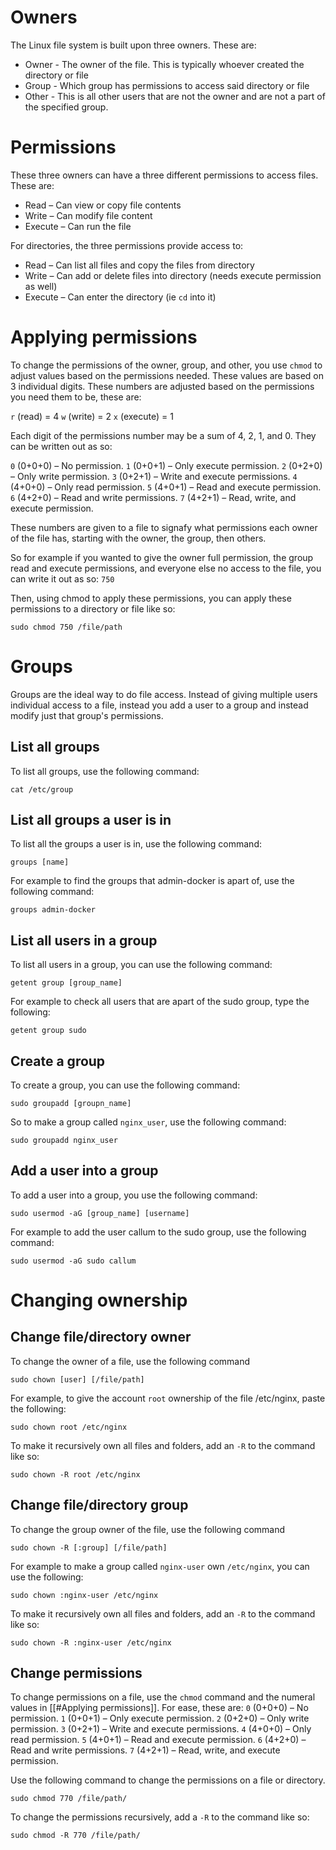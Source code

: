 # Owners

The Linux file system is built upon three owners. These are:
- Owner - The owner of the file. This is typically whoever created the directory or file
- Group - Which group has permissions to access said directory or file
- Other - This is all other users that are not the owner and are not a part of the specified group.

# Permissions

These three owners can have a three different permissions to access files. These are:
- Read – Can view or copy file contents
- Write – Can modify file content
- Execute – Can run the file

For directories, the three permissions provide access to:
- Read – Can list all files and copy the files from directory
- Write – Can add or delete files into directory (needs execute permission as well)
- Execute – Can enter the directory (ie `cd` into it)

# Applying permissions

To change the permissions of the owner, group, and other, you use `chmod` to adjust values based on the permissions needed. These values are based on 3 individual digits. These numbers are adjusted based on the permissions you need them to be, these are:

`r` (read) = 4
`w` (write) = 2
`x` (execute) = 1

Each digit of the permissions number may be a sum of 4, 2, 1, and 0. They can be written out as so:

`0` (0+0+0) – No permission.
`1` (0+0+1) – Only execute permission.
`2` (0+2+0) – Only write permission.
`3` (0+2+1) – Write and execute permissions.
`4` (4+0+0) – Only read permission.
`5` (4+0+1) – Read and execute permission.
`6` (4+2+0) – Read and write permissions.
`7` (4+2+1) – Read, write, and execute permission.

These numbers are given to a file to signafy what permissions each owner of the file has, starting with the owner, the group, then others.

So for example if you wanted to give the owner full permission, the group read and execute permissions, and everyone else no access to the file, you can write it out as so:
`750`

Then, using chmod to apply these permissions, you can apply these permissions to a directory or file like so:

```Shell
sudo chmod 750 /file/path
```

# Groups

Groups are the ideal way to do file access. Instead of giving multiple users individual access to a file, instead you add a user to a group and instead modify just that group's permissions.

## List all groups

To list all groups, use the following command:

```Shell
cat /etc/group
```

## List all groups a user is in

To list all the groups a user is in, use the following command:

```Shell
groups [name]
```

For example to find the groups that admin-docker is apart of, use the following command:

```Shell
groups admin-docker
```

## List all users in a group

To list all users in a group, you can use the following command:

```Shell
getent group [group_name]
```

For example to check all users that are apart of the sudo group, type the following:

```Shell
getent group sudo
```

## Create a group

To create a group, you can use the following command:

```Shell
sudo groupadd [groupn_name]
```

So to make a group called `nginx_user`, use the following command:

```Shell
sudo groupadd nginx_user
```

## Add a user into a group

To add a user into a group, you use the following command:

```Shell
sudo usermod -aG [group_name] [username]
```

For example to add the user callum to the sudo group, use the following command:

```Shell
sudo usermod -aG sudo callum
```
# Changing ownership
## Change file/directory owner

To change the owner of a file, use the following command

```Shell
sudo chown [user] [/file/path]
```

For example, to give the account `root` ownership of the file /etc/nginx, paste the following:

```Shell
sudo chown root /etc/nginx
```

To make it recursively own all files and folders, add an `-R` to the command like so:

```Shell
sudo chown -R root /etc/nginx
```
## Change file/directory group

To change the group owner of the file, use the following command

```Shell
sudo chown -R [:group] [/file/path]
```

For example to make a group called `nginx-user` own `/etc/nginx`, you can use the following:

```Shell
sudo chown :nginx-user /etc/nginx
```

To make it recursively own all files and folders, add an `-R` to the command like so:

```Shell
sudo chown -R :nginx-user /etc/nginx
```

## Change permissions

To change permissions on a file, use the `chmod` command and the numeral values in [[#Applying permissions]]. For ease, these are:
`0` (0+0+0) – No permission.
`1` (0+0+1) – Only execute permission.
`2` (0+2+0) – Only write permission.
`3` (0+2+1) – Write and execute permissions.
`4` (4+0+0) – Only read permission.
`5` (4+0+1) – Read and execute permission.
`6` (4+2+0) – Read and write permissions.
`7` (4+2+1) – Read, write, and execute permission.

Use the following command to change the permissions on a file or directory.

```Shell
sudo chmod 770 /file/path/
```

To change the permissions recursively, add a `-R` to the command like so:

```Shell
sudo chmod -R 770 /file/path/
```

